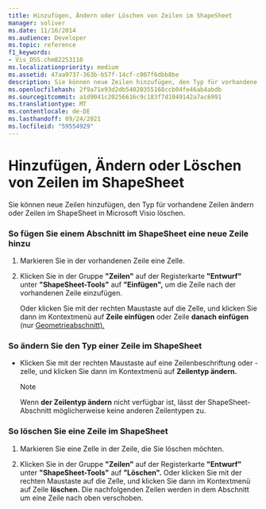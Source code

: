 ```yaml
---
title: Hinzufügen, Ändern oder Löschen von Zeilen im ShapeSheet
manager: soliver
ms.date: 11/16/2014
ms.audience: Developer
ms.topic: reference
f1_keywords:
- Vis_DSS.chm82253110
ms.localizationpriority: medium
ms.assetid: 47aa9737-363b-b57f-14cf-c007f6dbb8be
description: Sie können neue Zeilen hinzufügen, den Typ für vorhandene Zeilen ändern oder Zeilen im ShapeSheet in Microsoft Visio löschen.
ms.openlocfilehash: 2f9a71e93d2db54020355168ccb04fe46ab4abdb
ms.sourcegitcommit: a1d9041c20256616c9c183f7d1049142a7ac6991
ms.translationtype: MT
ms.contentlocale: de-DE
ms.lasthandoff: 09/24/2021
ms.locfileid: "59554929"
---
```

# <a name="add-change-or-delete-rows-in-the-shapesheet"></a>Hinzufügen, Ändern oder Löschen von Zeilen im ShapeSheet

Sie können neue Zeilen hinzufügen, den Typ für vorhandene Zeilen ändern oder Zeilen im ShapeSheet in Microsoft Visio löschen.
  
### <a name="to-add-a-new-row-to-a-section-in-the-shapesheet"></a>So fügen Sie einem Abschnitt im ShapeSheet eine neue Zeile hinzu

1. Markieren Sie in der vorhandenen Zeile eine Zelle.
    
2. Klicken Sie in der Gruppe **"Zeilen"** auf der Registerkarte **"Entwurf"** unter **"ShapeSheet-Tools"** auf **"Einfügen",** um die Zeile nach der vorhandenen Zeile einzufügen. 
    
    Oder klicken Sie mit der rechten Maustaste auf die Zelle, und klicken Sie dann im Kontextmenü auf **Zeile einfügen** oder Zeile **danach einfügen** (nur [Geometrieabschnitt).](geometry-section.md) 
    
### <a name="to-change-a-rows-type-in-the-shapesheet"></a>So ändern Sie den Typ einer Zeile im ShapeSheet

- Klicken Sie mit der rechten Maustaste auf eine Zeilenbeschriftung oder -zelle, und klicken Sie dann im Kontextmenü auf **Zeilentyp ändern.** 
    
    > [!NOTE]
    > Wenn **der Zeilentyp ändern** nicht verfügbar ist, lässt der ShapeSheet-Abschnitt möglicherweise keine anderen Zeilentypen zu. 
  
### <a name="to-delete-a-row-in-the-shapesheet"></a>So löschen Sie eine Zeile im ShapeSheet

1. Markieren Sie eine Zelle in der Zeile, die Sie löschen möchten.
    
2. Klicken Sie in der Gruppe **"Zeilen"** auf der Registerkarte **"Entwurf"** unter **"ShapeSheet-Tools"** auf **"Löschen".** Oder klicken Sie mit der rechten Maustaste auf die Zelle, und klicken Sie dann im Kontextmenü auf Zeile **löschen.** Die nachfolgenden Zeilen werden in dem Abschnitt um eine Zeile nach oben verschoben. 
    

